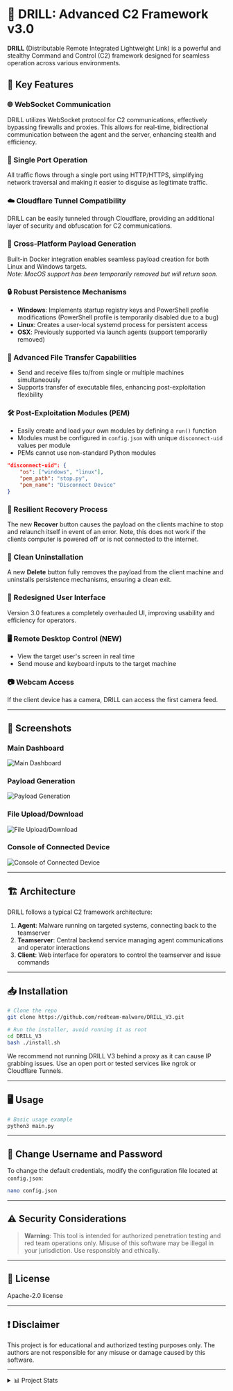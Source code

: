 [//]: # (<img src="images/Drill-V3_With_Hammer.svg" width="300" height="300">)

# 🎯 DRILL: Advanced C2 Framework v3.0

**DRILL** (Distributable Remote Integrated Lightweight Link) is a powerful and stealthy Command and Control (C2) framework designed for seamless operation across various environments.

## 🚀 Key Features

### 🌐 WebSocket Communication
DRILL utilizes WebSocket protocol for C2 communications, effectively bypassing firewalls and proxies. This allows for real-time, bidirectional communication between the agent and the server, enhancing stealth and efficiency.

### 🔌 Single Port Operation
All traffic flows through a single port using HTTP/HTTPS, simplifying network traversal and making it easier to disguise as legitimate traffic.

### ☁️ Cloudflare Tunnel Compatibility
DRILL can be easily tunneled through Cloudflare, providing an additional layer of security and obfuscation for C2 communications.

### 🐳 Cross-Platform Payload Generation
Built-in Docker integration enables seamless payload creation for both Linux and Windows targets.  
*Note: MacOS support has been temporarily removed but will return soon.*

### 🔒 Robust Persistence Mechanisms
- **Windows**: Implements startup registry keys and PowerShell profile modifications (PowerShell profile is temporarily disabled due to a bug)
- **Linux**: Creates a user-local systemd process for persistent access
- **OSX**: Previously supported via launch agents (support temporarily removed)

### 📂 Advanced File Transfer Capabilities
- Send and receive files to/from single or multiple machines simultaneously
- Supports transfer of executable files, enhancing post-exploitation flexibility

### 🛠️ Post-Exploitation Modules (PEM)
- Easily create and load your own modules by defining a `run()` function
- Modules must be configured in `config.json` with unique `disconnect-uid` values per module
- PEMs cannot use non-standard Python modules

```json
"disconnect-uid": {
    "os": ["windows", "linux"],
    "pem_path": "stop.py",
    "pem_name": "Disconnect Device"
}
```

### 🧠 Resilient Recovery Process
The new **Recover** button causes the payload on the clients machine to stop and relaunch itself in event of an error. Note, this does not work if the clients computer is powered off or is not connected to the internet.

### 🧽 Clean Uninstallation
A new **Delete** button fully removes the payload from the client machine and uninstalls persistence mechanisms, ensuring a clean exit.

### 🎨 Redesigned User Interface
Version 3.0 features a completely overhauled UI, improving usability and efficiency for operators.

### 🖥️ Remote Desktop Control (NEW)
- View the target user's screen in real time
- Send mouse and keyboard inputs to the target machine

### 📷 Webcam Access
If the client device has a camera, DRILL can access the first camera feed.

---

## 📸 Screenshots

### Main Dashboard
![Main Dashboard](images/main_dashboard.png)

### Payload Generation
![Payload Generation](images/payload_generation.png)

### File Upload/Download
![File Upload/Download](images/file_transfer.png)

### Console of Connected Device
![Console of Connected Device](images/device_console.png)

---

## 🏗️ Architecture

DRILL follows a typical C2 framework architecture:

1. **Agent**: Malware running on targeted systems, connecting back to the teamserver
2. **Teamserver**: Central backend service managing agent communications and operator interactions
3. **Client**: Web interface for operators to control the teamserver and issue commands

---

## 📥 Installation

```bash
# Clone the repo
git clone https://github.com/redteam-malware/DRILL_V3.git

# Run the installer, avoid running it as root
cd DRILL_V3
bash ./install.sh
```

We recommend not running DRILL V3 behind a proxy as it can cause IP grabbing issues. Use an open port or tested services like ngrok or Cloudflare Tunnels.

---

## 🖥️ Usage

```bash
# Basic usage example
python3 main.py
```

---

## 🔑 Change Username and Password

To change the default credentials, modify the configuration file located at `config.json`:

```bash
nano config.json
```

---

## ⚠️ Security Considerations

> **Warning**: This tool is intended for authorized penetration testing and red team operations only. Misuse of this software may be illegal in your jurisdiction. Use responsibly and ethically.

---

## 📜 License

Apache-2.0 license

---

## ❗ Disclaimer

This project is for educational and authorized testing purposes only. The authors are not responsible for any misuse or damage caused by this software.

---

<details>
<summary>📊 Project Stats</summary>

## Star History

<a href="https://star-history.com/#Dark-Avenger-Reborn/DRILL_V3&Date">
 <picture>
   <source media="(prefers-color-scheme: dark)" srcset="https://api.star-history.com/svg?repos=Dark-Avenger-Reborn/DRILL_V3&type=Date&theme=dark" />
   <source media="(prefers-color-scheme: light)" srcset="https://api.star-history.com/svg?repos=Dark-Avenger-Reborn/DRILL_V3&type=Date" />
   <img alt="Star History Chart" src="https://api.star-history.com/svg?repos=Dark-Avenger-Reborn/DRILL_V3&type=Date" />
 </picture>
</a>

</details>
